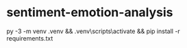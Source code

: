 # sentiment-emotion-analysis
py -3 -m venv .venv && .venv\scripts\activate && pip install -r requirements.txt
